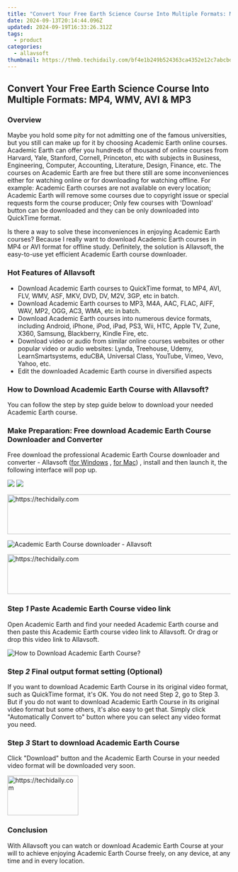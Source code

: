 ```yaml
---
title: "Convert Your Free Earth Science Course Into Multiple Formats: MP4, WMV, AVI & MP3"
date: 2024-09-13T20:14:44.096Z
updated: 2024-09-19T16:33:26.312Z
tags:
  - product
categories:
  - allavsoft
thumbnail: https://thmb.techidaily.com/bf4e1b249b524363ca4352e12c7abcbd71ae226692000b54256157e02075b501.jpg
---
```


## Convert Your Free Earth Science Course Into Multiple Formats: MP4, WMV, AVI & MP3

### Overview

Maybe you hold some pity for not admitting one of the famous universities, but you still can make up for it by choosing Academic Earth online courses. Academic Earth can offer you hundreds of thousand of online courses from Harvard, Yale, Stanford, Cornell, Princeton, etc with subjects in Business, Engineering, Computer, Accounting, Literature, Design, Finance, etc. The courses on Academic Earth are free but there still are some inconveniences either for watching online or for downloading for watching offline. For example: Academic Earth courses are not available on every location; Academic Earth will remove some courses due to copyright issue or special requests form the course producer; Only few courses with 'Download' button can be downloaded and they can be only downloaded into QuickTime format.

Is there a way to solve these inconveniences in enjoying Academic Earth courses? Because I really want to download Academic Earth courses in MP4 or AVI format for offline study. Definitely, the solution is Allavsoft, the easy-to-use yet efficient Academic Earth course downloader.

### Hot Features of Allavsoft

* Download Academic Earth courses to QuickTime format, to MP4, AVI, FLV, WMV, ASF, MKV, DVD, DV, M2V, 3GP, etc in batch.
* Download Academic Earth courses to MP3, M4A, AAC, FLAC, AIFF, WAV, MP2, OGG, AC3, WMA, etc in batch.
* Download Academic Earth courses into numerous device formats, including Android, iPhone, iPod, iPad, PS3, Wii, HTC, Apple TV, Zune, X360, Samsung, Blackberry, Kindle Fire, etc.
* Download video or audio from similar online courses websites or other popular video or audio websites: Lynda, Treehouse, Udemy, LearnSmartsystems, eduCBA, Universal Class, YouTube, Vimeo, Vevo, Yahoo, etc.
* Edit the downloaded Academic Earth course in diversified aspects

### How to Download Academic Earth Course with Allavsoft?

You can follow the step by step guide below to download your needed Academic Earth course.

### Make Preparation: Free download Academic Earth Course Downloader and Converter

Free download the professional Academic Earth Course downloader and converter - Allavsoft ([for Windows](https://tools.techidaily.com/allavsoft/products/) , [for Mac](https://tools.techidaily.com/allavsoft/products/)) , install and then launch it, the following interface will pop up.

[![](https://www.allavsoft.com/how-to/../images/how-to/free-download-win.jpg)](https://tools.techidaily.com/allavsoft/products/) [![](https://www.allavsoft.com/how-to/../images/how-to/free-download-mac.jpg)](https://tools.techidaily.com/allavsoft/products/)

<!-- affiliate ads begin -->
<a href="https://aidotcom.pxf.io/c/5597632/2134499/19576" target="_top" id="2134499">
  <img src="//a.impactradius-go.com/display-ad/19576-2134499" border="0" alt="https://techidaily.com" width="600" height="90"/>
</a>
<img height="0" width="0" src="https://aidotcom.pxf.io/i/5597632/2134499/19576" style="position:absolute;visibility:hidden;" border="0" />
<!-- affiliate ads end -->

![Academic Earth Course downloader - Allavsoft](https://www.allavsoft.com/how-to/../images/allavsoft/screen-shot-600.jpg)

<!-- affiliate ads begin -->
<a href="https://ephamedtechinc.pxf.io/c/5597632/2136625/26400" target="_top" id="2136625">
  <img src="//a.impactradius-go.com/display-ad/26400-2136625" border="0" alt="https://techidaily.com" width="728" height="90"/>
</a>
<img height="0" width="0" src="https://ephamedtechinc.pxf.io/i/5597632/2136625/26400" style="position:absolute;visibility:hidden;" border="0" />
<!-- affiliate ads end -->

### Step _1_ Paste Academic Earth Course video link

Open Academic Earth and find your needed Academic Earth course and then paste this Academic Earth course video link to Allavsoft. Or drag or drop this video link to Allavsoft.

![How to Download Academic Earth Course?](https://www.allavsoft.com/how-to/../images/how-to/dare-dorm-download/download-daredorm.jpg)

### Step _2_ Final output format setting (Optional)

If you want to download Academic Earth Course in its original video format, such as QuickTime format, it's OK. You do not need Step 2, go to Step 3\. But if you do not want to download Academic Earth Course in its original video format but some others, it's also easy to get that. Simply click "Automatically Convert to" button where you can select any video format you need.

### Step _3_ Start to download Academic Earth Course

Click "Download" button and the Academic Earth Course in your needed video format will be downloaded very soon.

<!-- affiliate ads begin -->
<a href="https://aligracehair.sjv.io/c/5597632/2135396/19272" target="_top" id="2135396">
  <img src="//a.impactradius-go.com/display-ad/19272-2135396" border="0" alt="https://techidaily.com" width="160" height="90"/>
</a>
<img height="0" width="0" src="https://aligracehair.sjv.io/i/5597632/2135396/19272" style="position:absolute;visibility:hidden;" border="0" />
<!-- affiliate ads end -->

### Conclusion

With Allavsoft you can watch or download Academic Earth Course at your will to achieve enjoying Academic Earth Course freely, on any device, at any time and in every location.

<ins class="adsbygoogle"
     style="display:block"
     data-ad-format="autorelaxed"
     data-ad-client="ca-pub-7571918770474297"
     data-ad-slot="1223367746"></ins>

<ins class="adsbygoogle"
     style="display:block"
     data-ad-client="ca-pub-7571918770474297"
     data-ad-slot="8358498916"
     data-ad-format="auto"
     data-full-width-responsive="true"></ins>

